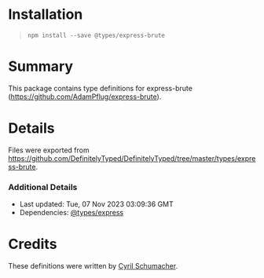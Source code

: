 # Installation
> `npm install --save @types/express-brute`

# Summary
This package contains type definitions for express-brute (https://github.com/AdamPflug/express-brute).

# Details
Files were exported from https://github.com/DefinitelyTyped/DefinitelyTyped/tree/master/types/express-brute.

### Additional Details
 * Last updated: Tue, 07 Nov 2023 03:09:36 GMT
 * Dependencies: [@types/express](https://npmjs.com/package/@types/express)

# Credits
These definitions were written by [Cyril Schumacher](https://github.com/cyrilschumacher).
